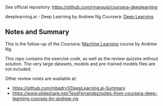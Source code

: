 See official repository: https://github.com/rmarquis/coursera-deeplearning

deeplearning.ai - Deep Learning by Andrew Ng
Coursera: [Deep Learning](DeepLearning.ipynb)

## Notes and Summary

This is the follow-up of the Coursera: [Machine Learning](https://www.coursera.org/learn/machine-learning) course by Andrew Ng.

This repo contains the exercise code, as well as the review quizzes without solution.
The very large datasets, models and pre-trained models files are not included.

Other review notes are available at:
* https://github.com/mbadry1/DeepLearning.ai-Summary
* https://www.slideshare.net/TessFerrandez/notes-from-coursera-deep-learning-courses-by-andrew-ng
